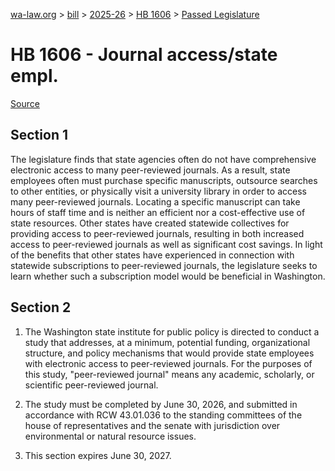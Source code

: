 [wa-law.org](/) > [bill](/bill/) > [2025-26](/bill/2025-26/) > [HB 1606](/bill/2025-26/hb/1606/) > [Passed Legislature](/bill/2025-26/hb/1606/S.PL/)

# HB 1606 - Journal access/state empl.

[Source](http://lawfilesext.leg.wa.gov/biennium/2025-26/Pdf/Bills/House%20Passed%20Legislature/1606-S.PL.pdf)

## Section 1
The legislature finds that state agencies often do not have comprehensive electronic access to many peer-reviewed journals. As a result, state employees often must purchase specific manuscripts, outsource searches to other entities, or physically visit a university library in order to access many peer-reviewed journals. Locating a specific manuscript can take hours of staff time and is neither an efficient nor a cost-effective use of state resources. Other states have created statewide collectives for providing access to peer-reviewed journals, resulting in both increased access to peer-reviewed journals as well as significant cost savings. In light of the benefits that other states have experienced in connection with statewide subscriptions to peer-reviewed journals, the legislature seeks to learn whether such a subscription model would be beneficial in Washington.

## Section 2
1. The Washington state institute for public policy is directed to conduct a study that addresses, at a minimum, potential funding, organizational structure, and policy mechanisms that would provide state employees with electronic access to peer-reviewed journals. For the purposes of this study, "peer-reviewed journal" means any academic, scholarly, or scientific peer-reviewed journal.

2. The study must be completed by June 30, 2026, and submitted in accordance with RCW 43.01.036 to the standing committees of the house of representatives and the senate with jurisdiction over environmental or natural resource issues.

3. This section expires June 30, 2027.
